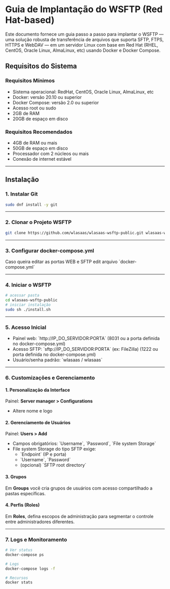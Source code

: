 # Guia de Implantação do WSFTP (Red Hat-based)

Este documento fornece um guia passo a passo para implantar o WSFTP — uma solução robusta de transferência de arquivos que suporta SFTP, FTPS, HTTPS e WebDAV — em um servidor Linux com base em Red Hat (RHEL, CentOS, Oracle Linux, AlmaLinux, etc) usando Docker e Docker Compose.

## Requisitos do Sistema

### Requisitos Mínimos
- Sistema operacional: RedHat, CentOS, Oracle Linux, AlmaLinux, etc
- Docker: versão 20.10 ou superior
- Docker Compose: versão 2.0 ou superior
- Acesso root ou sudo
- 2GB de RAM
- 20GB de espaço em disco

### Requisitos Recomendados
- 4GB de RAM ou mais
- 50GB de espaço em disco
- Processador com 2 núcleos ou mais
- Conexão de internet estável

---

## Instalação

### 1. Instalar Git

```bash
sudo dnf install -y git
```

---

### 2. Clonar o Projeto WSFTP

```bash
git clone https://github.com/wlasaas/wlasaas-wsftp-public.git wlasaas-wsftp
```

---

### 3. Configurar docker-compose.yml

Caso queira editar as portas WEB e SFTP edit arquivo \`docker-compose.yml\`

---

### 4. Iniciar o WSFTP

```bash
# acessar pasta
cd wlasaas-wsftp-public
# iniciar instalação
sudo sh ./install.sh

```

---

### 5. Acesso Inicial

- Painel web: \`http://IP_DO_SERVIDOR:PORTA\` (8031 ou a porta definida no docker-compose.yml)
- Acesso SFTP: \`sftp://IP_DO_SERVIDOR:PORTA\` (ex: FileZilla) (1222 ou porta definida no docker-compose.yml)
- Usuário/senha padrão: \`wlasaas / wlasaas\`

---

### 6. Customizações e Gerenciamento

#### 1. Personalização da Interface

Painel: **Server manager > Configurations**
- Altere nome e logo

#### 2. Gerenciamento de Usuários

Painel: **Users > Add**
- Campos obrigatórios: \`Username\`, \`Password\`, \`File system Storage\`
- File system Storage do tipo SFTP exige:
  - \`Endpoint\` (IP e porta)
  - \`Username\`, \`Password\`
  - (opcional) \`SFTP root directory\`

#### 3. Grupos

Em **Groups** você cria grupos de usuários com acesso compartilhado a pastas específicas.

#### 4. Perfis (Roles)

Em **Roles**, defina escopos de administração para segmentar o controle entre administradores diferentes.

---

### 7. Logs e Monitoramento

```bash
# Ver status
docker-compose ps

# Logs
docker-compose logs -f

# Recursos
docker stats
```
